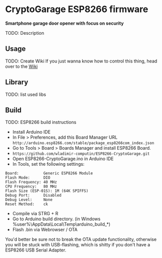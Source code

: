 # CryptoGarage ESP8266 firmware #
**Smartphone garage door opener with focus on security**

TODO: Description

## Usage ##

TODO: Create Wiki
If you just wanna know how to control this thing, head over to the [Wiki](link)

## Library ##

TODO: list used libs

## Build ##

TODO: ESP8266 build instructions

* Install Arduino IDE
* In File > Preferences, add this Board Manager URL
```http://arduino.esp8266.com/stable/package_esp8266com_index.json```
* Go to Tools > Board > Boards Manager and install ESP8266 Board.
* ```https://github.com/wladimir-computin/ESP8266-CryptoGarage.git```
* Open ESP8266-CryptoGarage.ino in Arduino IDE
* In Tools, set the following settings:
```
Board:           Generic ESP8266 Module
Flash Mode:      DIO
Flash Frequency: 40 MHz
CPU Frequency:   80 MHz
Flash Size (ESP-01S): 1M (64K SPIFFS)
Debug Port:      Disabled
Debug Level:     None
Reset Method:    ck
```
* Compile via STRG + R
* Go to Arduino build directory. (in Windows %user%\AppData\Local\Temp\arduino_build_*)
* Flash .bin via Webrowser / OTA

You'd better be sure not to break the OTA update functionality, otherwise you will be stuck with USB-flashing, which is shitty if you don't have a ESP8266 USB Serial Adapter.